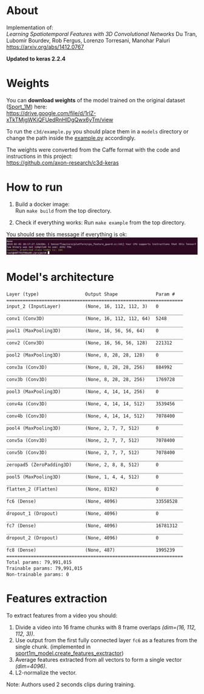 # About
Implementation of:  
*Learning Spatiotemporal Features with 3D Convolutional Networks*
Du Tran, Lubomir Bourdev, Rob Fergus, Lorenzo Torresani, Manohar Paluri
https://arxiv.org/abs/1412.0767

__Updated to keras 2.2.4__

# Weights
You can __download weights__ of the model trained
on the original dataset ([Sport_1M](https://cs.stanford.edu/people/karpathy/deepvideo/)) here:  
https://drive.google.com/file/d/1rlZ-xTkTMjgWKiQFUedRnHlDgQwx6yTm/view

To run the `c3d/example.py` you should place them in a `models` directory or change the path inside
the [example.py](example.py) accordingly.

The weights were converted from the Caffe format with the code and instructions 
in this project:  
https://github.com/axon-research/c3d-keras

# How to run
1. Build a docker image:  
Run `make build` from the top directory.

2. Check if everything works:
Run `make example` from the top directory.

You should see this message if everything is ok:
![alt success message ](success.png)

# Model's architecture
```buildoutcfg
Layer (type)                 Output Shape              Param #   
=================================================================
input_2 (InputLayer)         (None, 16, 112, 112, 3)   0         
_________________________________________________________________
conv1 (Conv3D)               (None, 16, 112, 112, 64)  5248      
_________________________________________________________________
pool1 (MaxPooling3D)         (None, 16, 56, 56, 64)    0         
_________________________________________________________________
conv2 (Conv3D)               (None, 16, 56, 56, 128)   221312    
_________________________________________________________________
pool2 (MaxPooling3D)         (None, 8, 28, 28, 128)    0         
_________________________________________________________________
conv3a (Conv3D)              (None, 8, 28, 28, 256)    884992    
_________________________________________________________________
conv3b (Conv3D)              (None, 8, 28, 28, 256)    1769728   
_________________________________________________________________
pool3 (MaxPooling3D)         (None, 4, 14, 14, 256)    0         
_________________________________________________________________
conv4a (Conv3D)              (None, 4, 14, 14, 512)    3539456   
_________________________________________________________________
conv4b (Conv3D)              (None, 4, 14, 14, 512)    7078400   
_________________________________________________________________
pool4 (MaxPooling3D)         (None, 2, 7, 7, 512)      0         
_________________________________________________________________
conv5a (Conv3D)              (None, 2, 7, 7, 512)      7078400   
_________________________________________________________________
conv5b (Conv3D)              (None, 2, 7, 7, 512)      7078400   
_________________________________________________________________
zeropad5 (ZeroPadding3D)     (None, 2, 8, 8, 512)      0         
_________________________________________________________________
pool5 (MaxPooling3D)         (None, 1, 4, 4, 512)      0         
_________________________________________________________________
flatten_2 (Flatten)          (None, 8192)              0         
_________________________________________________________________
fc6 (Dense)                  (None, 4096)              33558528  
_________________________________________________________________
dropout_1 (Dropout)          (None, 4096)              0         
_________________________________________________________________
fc7 (Dense)                  (None, 4096)              16781312  
_________________________________________________________________
dropout_2 (Dropout)          (None, 4096)              0         
_________________________________________________________________
fc8 (Dense)                  (None, 487)               1995239   
=================================================================
Total params: 79,991,015
Trainable params: 79,991,015
Non-trainable params: 0
```

# Features extraction
To extract features from a video you should:
1. Divide a video into 16 frame chunks with 8 frame overlaps *(dim=(16, 112, 112, 3))*.
2. Use output from the first fully connected layer `fc6` as a features from the single chunk.
(implemented in [sport1m_model.create_features_exctractor](c3d/sport1m_model.py))
3. Average features extracted from all vectors to form a single vector *(dim=4096)*.
4. L2-normalize the vector.

Note: Authors used 2 seconds clips during training.